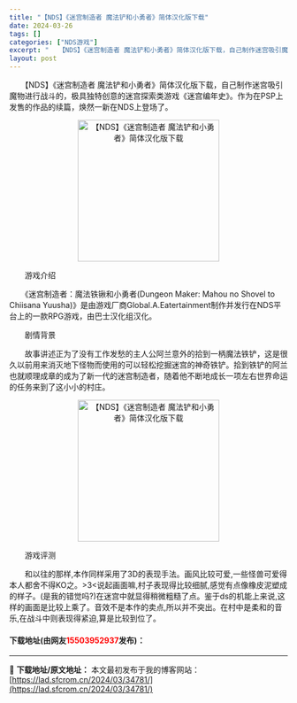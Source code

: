 ```yaml
---
title: "【NDS】《迷宫制造者 魔法铲和小勇者》简体汉化版下载"
date: 2024-03-26
tags: []
categories: ["NDS游戏"]
excerpt: "　　【NDS】《迷宫制造者 魔法铲和小勇者》简体汉化版下载，自己制作迷宫吸引魔物进行战斗的，极具独特创意的迷宫探索类游戏《迷宫编年史》。作为在PSP上发售的作品的续篇，焕然一新在NDS上登场了。 　　游戏介绍 　　《迷宫制造者：魔法铁锹和小勇者(Dungeon Maker: Mahou no Sho&hellip;"
layout: post
---
```


 <p>　　【NDS】《迷宫制造者 魔法铲和小勇者》简体汉化版下载，自己制作迷宫吸引魔物进行战斗的，极具独特创意的迷宫探索类游戏《迷宫编年史》。作为在PSP上发售的作品的续篇，焕然一新在NDS上登场了。</p> <p align="center"><img align="" border="0" src="https://lad.sfcrom.cn/wp-content/uploads/2024/03/20240326_66022c3db653b.jpg" width="256" alt="【NDS】《迷宫制造者 魔法铲和小勇者》简体汉化版下载" /></p> <p>　　游戏介绍</p> <p>　　《迷宫制造者：魔法铁锹和小勇者(Dungeon Maker: Mahou no Shovel to Chiisana Yuusha)》是由游戏厂商Global.A.Eatertainment制作并发行在NDS平台上的一款RPG游戏，由巴士汉化组汉化。</p> <p>　　剧情背景</p> <p>　　故事讲述正为了没有工作发愁的主人公阿兰意外的拾到一柄魔法铁铲，这是很久以前用来消灭地下怪物而使用的可以轻松挖掘迷宫的神奇铁铲。拾到铁铲的阿兰也就顺理成章的成为了新一代的迷宫制造者，随着他不断地成长一项左右世界命运的任务来到了这小小的村庄。</p> <p align="center"><img align="" border="0" src="https://lad.sfcrom.cn/wp-content/uploads/2024/03/20240326_66022c3e2a37c.jpg" width="256" alt="【NDS】《迷宫制造者 魔法铲和小勇者》简体汉化版下载" /></p> <p>　　游戏评测</p> <p>　　和以往的那样,本作同样采用了3D的表现手法。画风比较可爱,一些怪兽可爱得本人都舍不得KO之。&gt;3&lt;说起画面嘛,村子表现得比较细腻,感觉有点像橡皮泥塑成的样子。(是我的错觉吗?)在迷宫中就显得稍微粗糙了点。鉴于ds的机能上来说,这样的画面是比较上乘了。音效不是本作的卖点,所以并不突出。在村中是柔和的音乐,在战斗中则表现得紧迫,算是比较到位了。</p> <p><h4>下载地址(由网友<font color="red">15503952937</font>发布)：</h4></p> 

---
📖 **下载地址/原文地址：** 本文最初发布于我的博客网站：[https://lad.sfcrom.cn/2024/03/34781/](https://lad.sfcrom.cn/2024/03/34781/)

